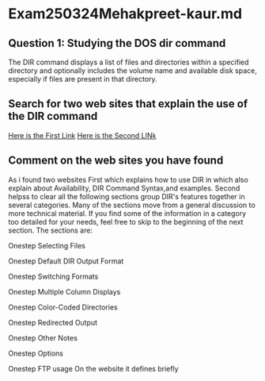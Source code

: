 # Exam250324Mehakpreet-kaur.md
## Question 1:  Studying the DOS dir command
The DIR command displays a list of files and directories within a specified directory and optionally includes the volume name and available disk space, especially if files are present in that directory.

## Search for two web sites that explain the use of the DIR command
[Here is the First Link](https://www.lifewire.com/dir-command-4050018)
[Here is the Second LINk](https://www.lifewire.com/dir-command-4050018)

## Comment on the web sites you have found
As i found two websites First which explains how to use DIR in which also explain about Availability, DIR Command Syntax,and examples.
Second helpss to clear all  the following sections group DIR's features together in several categories. Many of the sections move from a general discussion to more technical material. If you find some of the information in a category too detailed for your needs, feel free to skip to the beginning of the next section. The sections are:

 Onestep        Selecting Files

Onestep        Default DIR Output Format

Onestep        Switching Formats

Onestep        Multiple Column Displays

Onestep        Color-Coded Directories

Onestep        Redirected Output

Onestep        Other Notes

Onestep        Options

Onestep        FTP usage
On the website it defines briefly
